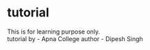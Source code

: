 # tutorial
This is for learning purpose only.<br>
tutorial by - Apna College 
author - Dipesh Singh
